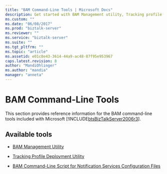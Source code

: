 ```yaml
---
title: "BAM Command-Line Tools | Microsoft Docs"
description: Get started with BAM Management utility, Tracking profile deployment tools for Business Activity Monitoring in BizTalk Server
ms.custom: ""
ms.date: "06/08/2017"
ms.prod: "biztalk-server"
ms.reviewer: ""
ms.service: "biztalk-server"
ms.suite: ""
ms.tgt_pltfrm: ""
ms.topic: "article"
ms.assetid: e01c8e43-3614-44a9-ac48-87f95e953967
caps.latest.revision: 8
author: "MandiOhlinger"
ms.author: "mandia"
manager: "anneta"
---
```

# BAM Command-Line Tools
This section provides reference information for the BAM command-line tools included with Microsoft [!INCLUDE[btsBizTalkServer2006r3](../includes/btsbiztalkserver2006r3-md.md)].  
  
## Available tools 
  
-   [BAM Management Utility](../core/bam-management-utility.md)  
  
-   [Tracking Profile Deployment Utility](../core/tracking-profile-deployment-utility.md)  
  
-   [BAM Command-Line Script for Notification Services Configuration Files](../core/bam-command-line-script-for-notification-services-configuration-files.md)